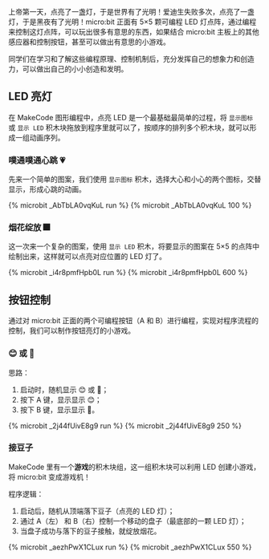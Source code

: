 
上帝第一天，点亮了一盏灯，于是世界有了光明！爱迪生失败多次，点亮了一盏灯，于是黑夜有了光明！micro:bit 正面有 5×5 颗可编程 LED 灯点阵，通过编程来控制这灯点阵，可以玩出很多有意思的东西，如果结合 micro:bit 主板上的其他感应器和控制按钮，甚至可以做出有意思的小游戏。

<!--more-->

同学们在学习和了解这些编程原理、控制机制后，充分发挥自己的想象力和创造力，可以做出自己的小小创造和发明。

## LED 亮灯

在 MakeCode 图形编程中，点亮 LED 是一个最基础最简单的过程，将 `显示图标` 或 `显示 LED` 积木块拖放到程序里就可以了，按顺序的排列多个积木块，就可以形成一组动画序列。

### 噗通噗通心跳 💗

先来一个简单的图案，我们使用 `显示图标` 积木，选择大心和小心的两个图标，交替显示，形成心跳的动画。

{% microbit _AbTbLA0vqKuL run %}
{% microbit _AbTbLA0vqKuL 100 %}

### 烟花绽放 🎆

这一次来一个复杂的图案，使用 `显示 LED` 积木，将要显示的图案在 5×5 的点阵中绘制出来，这样就可以点亮对应位置的 LED 灯了。

{% microbit _i4r8pmfHpb0L run %}
{% microbit _i4r8pmfHpb0L 600 %}

## 按钮控制

通过对 micro:bit 正面的两个可编程按钮（A 和 B）进行编程，实现对程序流程的控制，我们可以制作按钮亮灯的小游戏。

### 😊 或 🙁

思路：

1. 启动时，随机显示 😊 或 🙁；
2. 按下 A 键，显示显示 😊；
3. 按下 B 键，显示显示 🙁。

{% microbit _2j44fUivE8g9 run %}
{% microbit _2j44fUivE8g9 250 %}

### 接豆子

MakeCode 里有一个**游戏**的积木块组，这一组积木块可以利用 LED 创建小游戏，将 micro:bit 变成游戏机！

程序逻辑：

1. 启动后，随机从顶端落下豆子（点亮的 LED 灯）；
2. 通过 A（左） 和 B（右）控制一个移动的盘子（最底部的一颗 LED 灯）；
3. 当盘子成功与落下的豆子接触，就绽放烟花。

{% microbit _aezhPwX1CLux run %}
{% microbit _aezhPwX1CLux 550 %}
